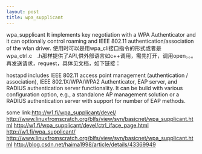 ```yaml
---
layout: post
title: wpa_supplicant
---
```


wpa_supplicant
It implements key negotiation with a WPA Authenticator and it can optionally control roaming and IEEE 802.11 authentication/association of the wlan driver.
使用时可以是用wpa_cli接口指令的形式或者是wpa_ctrl.c　.h那样提供了API,供外部语言如c++调用，需先打开，调用open。。。再发送请求，request，具体见文档，如下链接：


hostapd includes IEEE 802.11 access point management (authentication / association), IEEE 802.1X/WPA/WPA2 Authenticator, EAP server, and RADIUS authentication server functionality. It can be build with various configuration option, e.g., a standalone AP management solution or a RADIUS authentication server with support for number of EAP methods.


some link:http://w1.fi/wpa_supplicant/devel/
http://www.linuxfromscratch.org/blfs/view/svn/basicnet/wpa_supplicant.html
http://w1.fi/wpa_supplicant/devel/ctrl_iface_page.html
http://w1.fi/wpa_supplicant/
http://www.linuxfromscratch.org/blfs/view/svn/basicnet/wpa_supplicant.html
http://blog.csdn.net/haima1998/article/details/43369949